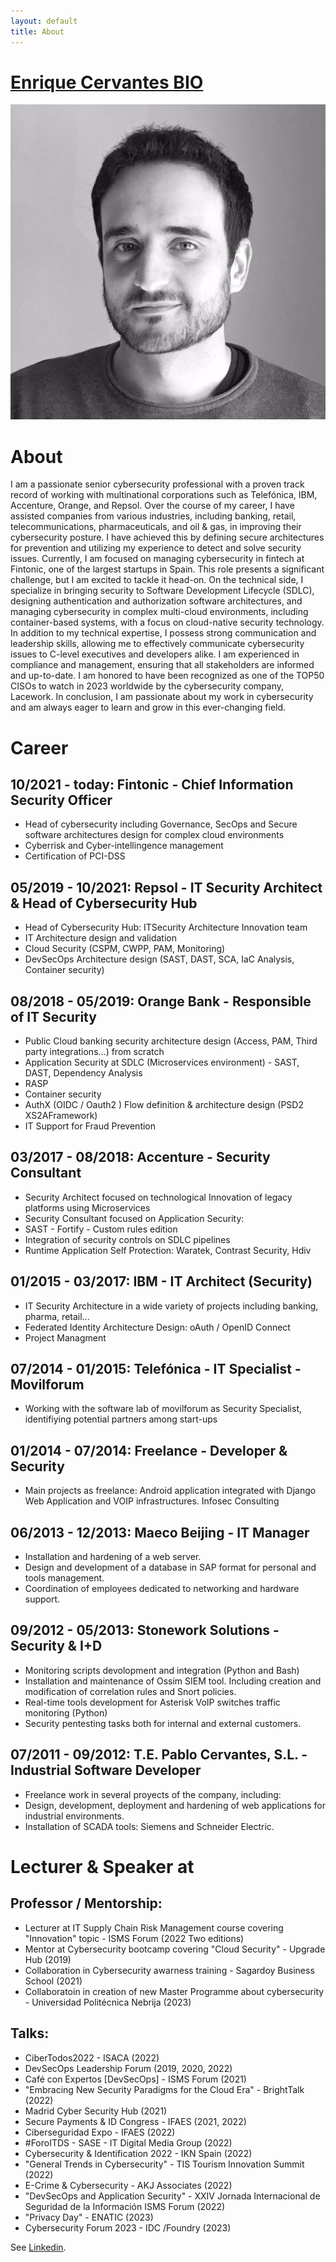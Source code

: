 ```yaml
---
layout: default
title: About
---
```


# [Enrique Cervantes BIO](https://www.linkedin.com/in/enriquecervantes/)

![A test image](/assets/img/fotoAbout.png)

# About

I am a passionate senior cybersecurity professional with a proven track record of working with multinational corporations such as Telefónica, IBM, Accenture, Orange, and Repsol. Over the course of my career, I have assisted companies from various industries, including banking, retail, telecommunications, pharmaceuticals, and oil & gas, in improving their cybersecurity posture. I have achieved this by defining secure architectures for prevention and utilizing my experience to detect and solve security issues.
Currently, I am focused on managing cybersecurity in fintech at Fintonic, one of the largest startups in Spain. This role presents a significant challenge, but I am excited to tackle it head-on.
On the technical side, I specialize in bringing security to Software Development Lifecycle (SDLC), designing authentication and authorization software architectures, and managing cybersecurity in complex multi-cloud environments, including container-based systems, with a focus on cloud-native security technology.
In addition to my technical expertise, I possess strong communication and leadership skills, allowing me to effectively communicate cybersecurity issues to C-level executives and developers alike. I am experienced in compliance and management, ensuring that all stakeholders are informed and up-to-date.
I am honored to have been recognized as one of the TOP50 CISOs to watch in 2023 worldwide by the cybersecurity company, Lacework.
In conclusion, I am passionate about my work in cybersecurity and am always eager to learn and grow in this ever-changing field.

# Career

## 10/2021 - today: Fintonic - Chief Information Security Officer

- Head of cybersecurity including Governance, SecOps and Secure software architectures design for
complex cloud environments
- Cyberrisk and Cyber-intellingence management
- Certification of PCI-DSS

## 05/2019 - 10/2021: Repsol - IT Security Architect & Head of Cybersecurity Hub

- Head of Cybersecurity Hub: ITSecurity Architecture Innovation team
- IT Architecture design and validation
- Cloud Security (CSPM, CWPP, PAM, Monitoring)
- DevSecOps Architecture design (SAST, DAST, SCA, IaC Analysis, Container security)

## 08/2018 - 05/2019: Orange Bank - Responsible of IT Security

- Public Cloud banking security architecture design (Access, PAM, Third party integrations...) from scratch
- Application Security at SDLC (Microservices environment) - SAST, DAST, Dependency Analysis
- RASP
- Container security
- AuthX (OIDC / Oauth2 ) Flow definition & architecture design (PSD2 XS2AFramework)
- IT Support for Fraud Prevention

## 03/2017 - 08/2018: Accenture - Security Consultant

- Security Architect focused on technological Innovation of legacy platforms using Microservices
- Security Consultant focused on Application Security:
- SAST - Fortify - Custom rules edition
- Integration of security controls on SDLC pipelines
- Runtime Application Self Protection: Waratek, Contrast Security, Hdiv

## 01/2015 - 03/2017: IBM - IT Architect (Security)

- IT Security Architecture in a wide variety of projects including banking, pharma, retail...
- Federated Identity Architecture Design: oAuth / OpenID Connect
- Project Managment

## 07/2014 - 01/2015: Telefónica - IT Specialist - Movilforum

- Working with the software lab of movilforum as Security Specialist, identifiying potential partners
among start-ups 

## 01/2014 - 07/2014: Freelance - Developer & Security

- Main projects as freelance:
Android application integrated with Django Web Application and VOIP infrastructures.
Infosec Consulting

## 06/2013 - 12/2013: Maeco Beijing - IT Manager

- Installation and hardening of a web server.
- Design and development of a database in SAP format for personal and tools management.
- Coordination of employees dedicated to networking and hardware support.

## 09/2012 - 05/2013: Stonework Solutions - Security & I+D

- Monitoring scripts devolopment and integration (Python and Bash)
- Installation and maintenance of Ossim SIEM tool. Including creation and modification of
correlation rules and Snort policies.
- Real-time tools development for Asterisk VoIP switches traffic monitoring (Python)
- Security pentesting tasks both for internal and external customers.

## 07/2011 - 09/2012: T.E. Pablo Cervantes, S.L. - Industrial Software Developer

- Freelance work in several proyects of the company, including:
- Design, development, deployment and hardening of web applications for industrial
environments.
- Installation of SCADA tools: Siemens and Schneider Electric.


# Lecturer & Speaker at

## Professor / Mentorship:
- Lecturer at IT Supply Chain Risk Management course covering "Innovation" topic - ISMS Forum (2022 Two editions)
- Mentor at Cybersecurity bootcamp covering "Cloud Security" - Upgrade Hub (2019)
- Collaboration in Cybersecurity awarness training - Sagardoy Business School (2021)
- Collaboratoin in creation of new Master Programme about cybersecurity - Universidad Politécnica Nebrija (2023)

## Talks:
- CiberTodos2022 - ISACA (2022)
- DevSecOps Leadership Forum (2019, 2020, 2022)
- Café con Expertos [DevSecOps] - ISMS Forum (2021)
- "Embracing New Security Paradigms for the Cloud Era" - BrightTalk (2022)
- Madrid Cyber Security Hub (2021)
- Secure Payments & ID Congress - IFAES (2021, 2022)
- Ciberseguridad Expo - IFAES (2022)
- #ForoITDS - SASE - IT Digital Media Group (2022)
- Cybersecurity & Identification 2022 - IKN Spain (2022)
- "General Trends in Cybersecurity" - TIS Tourism Innovation Summit (2022)
- E-Crime & Cybersecurity - AKJ Associates (2022)
- "DevSecOps and Application Security" - XXIV Jornada Internacional de Seguridad de la Información ISMS Forum (2022)
- "Privacy Day" - ENATIC (2023)
- Cybersecurity Forum 2023 - IDC /Foundry (2023)


See [Linkedin](https://www.linkedin.com/in/enriquecervantes/).